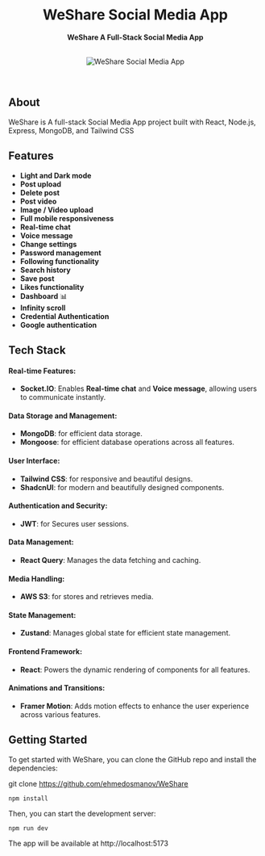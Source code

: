 <h1 align="center">WeShare Social Media App</h1>
<div align="center">
  <strong>WeShare A Full-Stack Social Media App</strong>
</div>

<br />

<p align="center">
  <img src="https://i.postimg.cc/d0vzSmyM/Screenshot-534.png" alt="WeShare Social Media App">
</p>

<br />

## About

WeShare is A full-stack Social Media App project built with React, Node.js, Express, MongoDB, and Tailwind CSS

## Features

- **Light and Dark mode**
- **Post upload**
- **Delete post**
- **Post video**
- **Image / Video upload**
- **Full mobile responsiveness**
- **Real-time chat**
- **Voice message**
- **Change settings**
- **Password management**
- **Following functionality**
- **Search history**
- **Save post**
- **Likes functionality**
- **Dashboard** 📊
- **Infinity scroll** 
- **Credential Authentication**
- **Google authentication**

## Tech Stack

#### Real-time Features:
- **Socket.IO**: Enables **Real-time chat** and **Voice message**, allowing users to communicate instantly.

#### Data Storage and Management:
- **MongoDB**: for efficient data storage.
- **Mongoose**: for efficient database operations across all features.

#### User Interface:
- **Tailwind CSS**: for responsive and beautiful designs.
- **ShadcnUI**: for modern and beautifully designed components.

#### Authentication and Security:
- **JWT**: for Secures user sessions.

#### Data Management:
- **React Query**: Manages the data fetching and caching.

#### Media Handling:
- **AWS S3**: for stores and retrieves media.

#### State Management:
- **Zustand**: Manages global state for efficient state management.

#### Frontend Framework:
- **React**: Powers the dynamic rendering of components for all features.

#### Animations and Transitions:
- **Framer Motion**: Adds motion effects to enhance the user experience across various features.


## Getting Started

To get started with WeShare, you can clone the GitHub repo and install the dependencies:

git clone https://github.com/ehmedosmanov/WeShare

```cd unity
npm install
```

Then, you can start the development server:

```
npm run dev
```

The app will be available at http://localhost:5173

